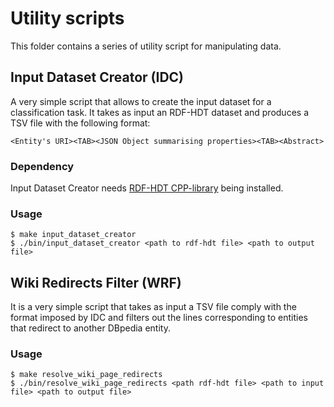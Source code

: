 # Utility scripts

This folder contains a series of utility script for manipulating data.

## Input Dataset Creator (IDC)

A very simple script that allows to create the input dataset for a classification task.
It takes as input an RDF-HDT dataset and produces a TSV file with the following format:

```
<Entity's URI><TAB><JSON Object summarising properties><TAB><Abstract>
```

### Dependency

Input Dataset Creator needs [RDF-HDT CPP-library](https://github.com/rdfhdt/hdt-cpp) being installed.

### Usage
```
$ make input_dataset_creator
$ ./bin/input_dataset_creator <path to rdf-hdt file> <path to output file>
```

## Wiki Redirects Filter (WRF)

It is a very simple script that takes as input a TSV file comply with the format imposed 
by IDC and filters out the lines corresponding to entities that redirect to another DBpedia entity.

### Usage
```
$ make resolve_wiki_page_redirects
$ ./bin/resolve_wiki_page_redirects <path rdf-hdt file> <path to input file> <path to output file>
```